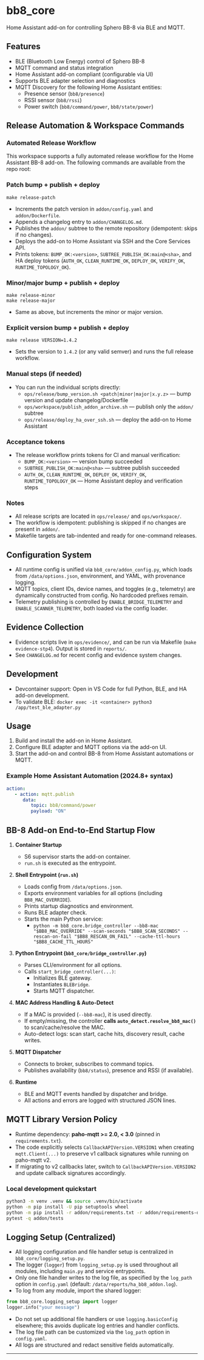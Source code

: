 # bb8_core

Home Assistant add-on for controlling Sphero BB-8 via BLE and MQTT.

## Features

- BLE (Bluetooth Low Energy) control of Sphero BB-8
- MQTT command and status integration
- Home Assistant add-on compliant (configurable via UI)
- Supports BLE adapter selection and diagnostics
- MQTT Discovery for the following Home Assistant entities:
  - Presence sensor (`bb8/presence`)
  - RSSI sensor (`bb8/rssi`)
  - Power switch (`bb8/command/power`, `bb8/state/power`)

## Release Automation & Workspace Commands

### Automated Release Workflow

This workspace supports a fully automated release workflow for the Home Assistant BB-8 add-on. The following commands are available from the repo root:

### Patch bump + publish + deploy

```
make release-patch
```
* Increments the patch version in `addon/config.yaml` and `addon/Dockerfile`.
* Appends a changelog entry to `addon/CHANGELOG.md`.
* Publishes the `addon/` subtree to the remote repository (idempotent: skips if no changes).
* Deploys the add-on to Home Assistant via SSH and the Core Services API.
* Prints tokens: `BUMP_OK:<version>`, `SUBTREE_PUBLISH_OK:main@<sha>`, and HA deploy tokens (`AUTH_OK`, `CLEAN_RUNTIME_OK`, `DEPLOY_OK`, `VERIFY_OK`, `RUNTIME_TOPOLOGY_OK`).

### Minor/major bump + publish + deploy

```
make release-minor
make release-major
```
* Same as above, but increments the minor or major version.

### Explicit version bump + publish + deploy

```
make release VERSION=1.4.2
```
* Sets the version to `1.4.2` (or any valid semver) and runs the full release workflow.

### Manual steps (if needed)

* You can run the individual scripts directly:
   - `ops/release/bump_version.sh <patch|minor|major|x.y.z>` — bump version and update changelog/Dockerfile
   - `ops/workspace/publish_addon_archive.sh` — publish only the `addon/` subtree
   - `ops/release/deploy_ha_over_ssh.sh` — deploy the add-on to Home Assistant

### Acceptance tokens

* The release workflow prints tokens for CI and manual verification:
   - `BUMP_OK:<version>` — version bump succeeded
   - `SUBTREE_PUBLISH_OK:main@<sha>` — subtree publish succeeded
   - `AUTH_OK`, `CLEAN_RUNTIME_OK`, `DEPLOY_OK`, `VERIFY_OK`, `RUNTIME_TOPOLOGY_OK` — Home Assistant deploy and verification steps

### Notes

* All release scripts are located in `ops/release/` and `ops/workspace/`.
* The workflow is idempotent: publishing is skipped if no changes are present in `addon/`.
* Makefile targets are tab-indented and ready for one-command releases.

## Configuration System

- All runtime config is unified via `bb8_core/addon_config.py`, which loads from `/data/options.json`, environment, and YAML, with provenance logging.
- MQTT topics, client IDs, device names, and toggles (e.g., telemetry) are dynamically constructed from config. No hardcoded prefixes remain.
- Telemetry publishing is controlled by `ENABLE_BRIDGE_TELEMETRY` and `ENABLE_SCANNER_TELEMETRY`, both loaded via the config loader.

## Evidence Collection

- Evidence scripts live in `ops/evidence/`, and can be run via Makefile (`make evidence-stp4`). Output is stored in `reports/`.
- See `CHANGELOG.md` for recent config and evidence system changes.

## Development

- Devcontainer support: Open in VS Code for full Python, BLE, and HA add-on development.
- To validate BLE: `docker exec -it <container> python3 /app/test_ble_adapter.py`

## Usage

1. Build and install the add-on in Home Assistant.
2. Configure BLE adapter and MQTT options via the add-on UI.
3. Start the add-on and control BB-8 from Home Assistant automations or MQTT.

### Example Home Assistant Automation (2024.8+ syntax)

```yaml
action:
   - action: mqtt.publish
      data:
         topic: bb8/command/power
         payload: "ON"
```

## BB-8 Add-on End-to-End Startup Flow

1. **Container Startup**
   - S6 supervisor starts the add-on container.
   - `run.sh` is executed as the entrypoint.

2. **Shell Entrypoint (`run.sh`)**
   - Loads config from `/data/options.json`.
   - Exports environment variables for all options (including `BB8_MAC_OVERRIDE`).
   - Prints startup diagnostics and environment.
   - Runs BLE adapter check.
   - Starts the main Python service:
     - `python -m bb8_core.bridge_controller --bb8-mac "$BB8_MAC_OVERRIDE" --scan-seconds "$BB8_SCAN_SECONDS" --rescan-on-fail "$BB8_RESCAN_ON_FAIL" --cache-ttl-hours "$BB8_CACHE_TTL_HOURS"`

3. **Python Entrypoint (`bb8_core/bridge_controller.py`)**
   - Parses CLI/environment for all options.
   - Calls `start_bridge_controller(...)`:
     - Initializes BLE gateway.
     - Instantiates `BLEBridge`.
     - Starts MQTT dispatcher.

4. **MAC Address Handling & Auto-Detect**
   - If a MAC is provided (`--bb8-mac`), it is used directly.
   - If empty/missing, the controller **calls `auto_detect.resolve_bb8_mac()`** to scan/cache/resolve the MAC.
   - Auto-detect logs: scan start, cache hits, discovery result, cache writes.

5. **MQTT Dispatcher**
   - Connects to broker, subscribes to command topics.
   - Publishes availability (`bb8/status`), presence and RSSI (if available).

6. **Runtime**
   - BLE and MQTT events handled by dispatcher and bridge.
   - All actions and errors are logged with structured JSON lines.

## MQTT Library Version Policy
- Runtime dependency: **paho-mqtt >= 2.0, < 3.0** (pinned in `requirements.txt`).
- The code explicitly selects `CallbackAPIVersion.VERSION1` when creating `mqtt.Client(...)`
  to preserve v1 callback signatures while running on paho-mqtt v2.
- If migrating to v2 callbacks later, switch to `CallbackAPIVersion.VERSION2` and update callback
  signatures accordingly.

### Local development quickstart
```bash
python3 -m venv .venv && source .venv/bin/activate
python -m pip install -U pip setuptools wheel
python -m pip install -r addon/requirements.txt -r addon/requirements-dev.txt
pytest -q addon/tests
```

## Logging Setup (Centralized)

- All logging configuration and file handler setup is centralized in `bb8_core/logging_setup.py`.
- The logger (`logger`) from `logging_setup.py` is used throughout all modules, including `main.py` and service entrypoints.
- Only one file handler writes to the log file, as specified by the `log_path` option in `config.yaml` (default: `/data/reports/ha_bb8_addon.log`).
- To log from any module, import the shared logger:

```python
from bb8_core.logging_setup import logger
logger.info("your message")
```
- Do not set up additional file handlers or use `logging.basicConfig` elsewhere; this avoids duplicate log entries and handler conflicts.
- The log file path can be customized via the `log_path` option in `config.yaml`.
- All logs are structured and redact sensitive fields automatically.

---


